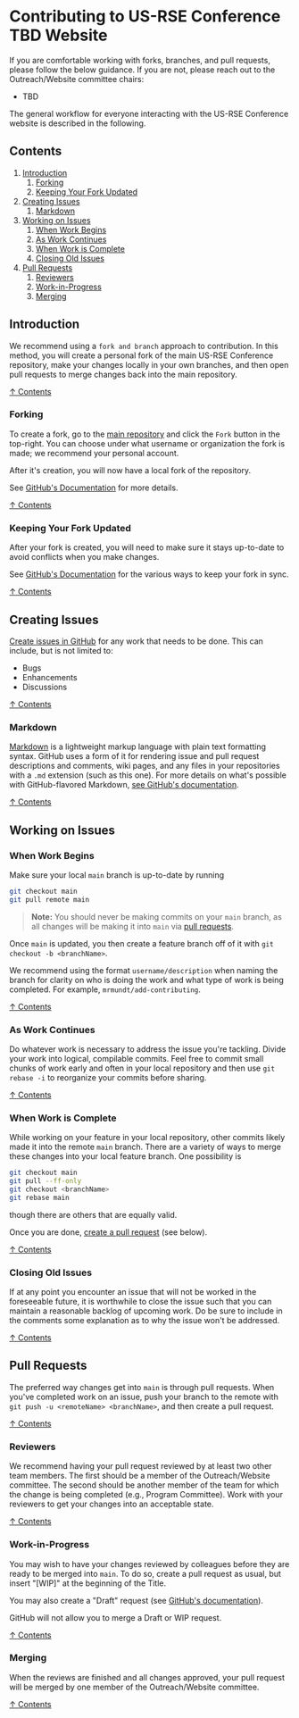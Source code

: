 # Contributing to US-RSE Conference TBD Website

If you are comfortable working with forks, branches, and pull requests, please
follow the below guidance. If you are not, please reach out to the Outreach/Website
committee chairs:

- TBD

The general workflow for everyone interacting with the US-RSE Conference website
is described in the following.

## Contents

1. [Introduction](#introduction)
   1. [Forking](#forking)
   1. [Keeping Your Fork Updated](#keeping-your-fork-updated)
1. [Creating Issues](#creating-issues)
   1. [Markdown](#markdown)
1. [Working on Issues](#working-on-issues)
   1. [When Work Begins](#when-work-begins)
   1. [As Work Continues](#as-work-continues)
   1. [When Work is Complete](#when-work-is-complete)
   1. [Closing Old Issues](#closing-old-issues)
1. [Pull Requests](#pull-requests)
   1. [Reviewers](#reviewers)
   1. [Work-in-Progress](#work-in-progress)
   1. [Merging](#merging)

## Introduction

We recommend using a `fork and branch` approach to contribution. In this method,
you will create a personal fork of the main US-RSE Conference repository,
make your changes locally in your own branches, and then open pull
requests to merge changes back into the main repository.

[↑ Contents](#contents)

### Forking

To create a fork, go to the [main repository](https://github.com/USRSE/TBD)
and click the `Fork` button in the top-right. You can choose under what username
or organization the fork is made; we recommend your personal account.

After it's creation, you will now have a local fork of the repository.

See [GitHub's Documentation](https://docs.github.com/en/get-started/quickstart/fork-a-repo)
for more details.

[↑ Contents](#contents)

### Keeping Your Fork Updated

After your fork is created, you will need to make sure it stays up-to-date to
avoid conflicts when you make changes.

See [GitHub's Documentation](https://docs.github.com/en/pull-requests/collaborating-with-pull-requests/working-with-forks/syncing-a-fork)
for the various ways to keep your fork in sync.

[↑ Contents](#contents)

## Creating Issues

[Create issues in GitHub](https://github.com/USRSE/TBD/issues)
for any work that needs to be done. This can include, but is not limited to:

- Bugs
- Enhancements
- Discussions

[↑ Contents](#contents)


### Markdown

[Markdown](https://en.wikipedia.org/wiki/Markdown) is a lightweight markup
language with plain text formatting syntax.  GitHub uses a form of it for
rendering issue and pull request descriptions and comments, wiki pages, and
any files in your repositories with a `.md` extension (such as this one).  For
more details on what's possible with GitHub-flavored Markdown, [see GitHub's
documentation](https://docs.github.com/en/get-started/writing-on-github/getting-started-with-writing-and-formatting-on-github/basic-writing-and-formatting-syntax).

[↑ Contents](#contents)


## Working on Issues

### When Work Begins

Make sure your local `main` branch is up-to-date by running

```bash
git checkout main
git pull remote main
```

> **Note:**  You should never be making commits on your `main` branch, as
> all changes will be making it into `main` via [pull requests](#pull-requests).

Once `main` is updated, you then create a feature branch off of it with `git
checkout -b <branchName>`.  

We recommend using the format `username/description` when naming the branch
for clarity on who is doing the work and what type of work is being completed.
For example, `mrmundt/add-contributing`.

[↑ Contents](#contents)


### As Work Continues

Do whatever work is necessary to address the issue you're tackling.  Divide your
work into logical, compilable commits.  Feel free to commit small chunks of
work early and often in your local repository and then use `git rebase -i` to
reorganize your commits before sharing.

[↑ Contents](#contents)


### When Work is Complete

While working on your feature in your local repository, other commits likely
made it into the remote `main` branch.  There are a variety of ways to merge
these changes into your local feature branch.  One possibility is

```bash
git checkout main
git pull --ff-only
git checkout <branchName>
git rebase main
```

though there are others that are equally valid.

Once you are done, [create a pull request](#pull-requests) (see below).

[↑ Contents](#contents)

### Closing Old Issues

If at any point you encounter an issue that will not be worked in the
foreseeable future, it is worthwhile to close the issue such that you can
maintain a reasonable backlog of upcoming work.  Do be sure to include in the
comments some explanation as to why the issue won't be addressed.

[↑ Contents](#contents)



## Pull Requests

The preferred way changes get into `main` is through pull requests.  When you've
completed work on an issue, push your branch to the remote with `git push -u
<remoteName> <branchName>`, and then create a pull request.

[↑ Contents](#contents)

### Reviewers

We recommend having your pull request reviewed by at least two other team
members. The first should be a member of the Outreach/Website committee.
The second should be another member of the team for which the change is being
completed (e.g., Program Committee). Work with your reviewers to get your
changes into an acceptable
state.

[↑ Contents](#contents)

### Work-in-Progress

You may wish to have your changes reviewed by colleagues before they are ready
to be merged into `main`.  To do so, create a pull request as usual, but
insert "[WIP]" at the beginning of the Title.

You may also create a "Draft" request (see [GitHub's documentation](https://docs.github.com/en/pull-requests/collaborating-with-pull-requests/proposing-changes-to-your-work-with-pull-requests/about-pull-requests#draft-pull-requests)).

GitHub will not allow you to merge a Draft or WIP request.

[↑ Contents](#contents)


### Merging

When the reviews are finished and all changes approved, your pull request will
be merged by one member of the Outreach/Website committee.

[↑ Contents](#contents)

